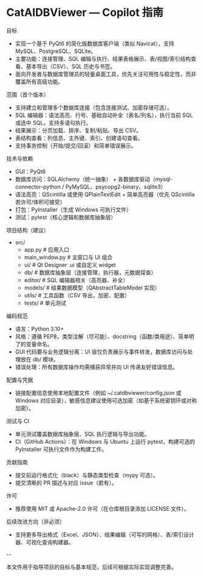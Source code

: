 # CatAIDBViewer — Copilot 指南

目标

- 实现一个基于 PyQt6 的简化版数据库客户端（类似 Navicat），支持 MySQL、PostgreSQL、SQLite。
- 主要功能：连接管理、SQL 编辑与执行、结果表格展示、表/视图/索引结构查看、基本导出（CSV）、SQL 历史与书签。
- 面向开发者与数据库管理员的轻量桌面工具，优先关注可用性与稳定性，而非覆盖所有高级功能。

范围（首个版本）

- 支持建立和管理多个数据库连接（包含连接测试、加密存储可选）。
- SQL 编辑器：语法高亮、行号、基础自动补全（表名/列名），执行当前 SQL 或选中 SQL，支持多语句执行。
- 结果展示：分页加载、排序、复制/粘贴、导出 CSV。
- 表结构查看：列信息、主外键、索引、创建语句查看。
- 支持事务控制（开始/提交/回滚）和简单错误展示。

技术与依赖

- GUI：PyQt6
- 数据库访问：SQLAlchemy（统一抽象） + 各数据库驱动（mysql-connector-python / PyMySQL、psycopg2-binary、sqlite3）
- 语法高亮：QScintilla 或使用 QPlainTextEdit + 简单高亮器（优先 QScintilla 若许可/体积可接受）
- 打包：PyInstaller（生成 Windows 可执行文件）
- 测试：pytest（核心逻辑和数据库抽象层）

项目结构（建议）

- src/
  - app.py                 # 应用入口
  - main_window.py         # 主窗口与 UI 组合
  - ui/                    # Qt Designer .ui 或自定义 widget
  - db/                    # 数据库抽象层（连接管理，执行器，元数据探查）
  - editor/                # SQL 编辑器相关（高亮器、补全）
  - models/                # 结果数据模型（QAbstractTableModel 实现）
  - utils/                 # 工具函数（CSV 导出，加密、配置）
  - tests/                 # 单元测试

编码规范

- 语言：Python 3.10+
- 风格：遵循 PEP8，类型注解（尽可能）、docstring（函数/类用途）、简单明了的变量命名。
- GUI 代码要与业务逻辑分离：UI 层仅负责展示与事件转发，数据库访问与处理放在 db/ 模块。
- 错误处理：所有数据库操作均需捕获异常并向 UI 传递友好错误信息。

配置与凭据

- 链接配置信息使用本地配置文件（例如 ~/.catdbviewer/config.json 或 Windows 对应目录），敏感信息建议使用可选加密（如基于系统密钥环或对称加密）。

测试与 CI

- 单元测试覆盖数据库抽象层、SQL 执行逻辑与导出功能。
- CI（GitHub Actions）：在 Windows 与 Ubuntu 上运行 pytest，构建可选的 PyInstaller 可执行文件作为构建工件。

贡献指南

- 提交前运行格式化（black）与静态类型检查（mypy 可选）。
- 提交清晰的 PR 描述与对应 issue（若有）。

许可

- 推荐使用 MIT 或 Apache-2.0 许可（在仓库根目录添加 LICENSE 文件）。

后续改进方向（非必须）

- 支持更多导出格式（Excel、JSON）、结果编辑（可写的网格）、表/索引设计器、可视化查询构建器。

--

本文件用于指导项目的目标与基本规范，后续可根据实际实现调整完善。